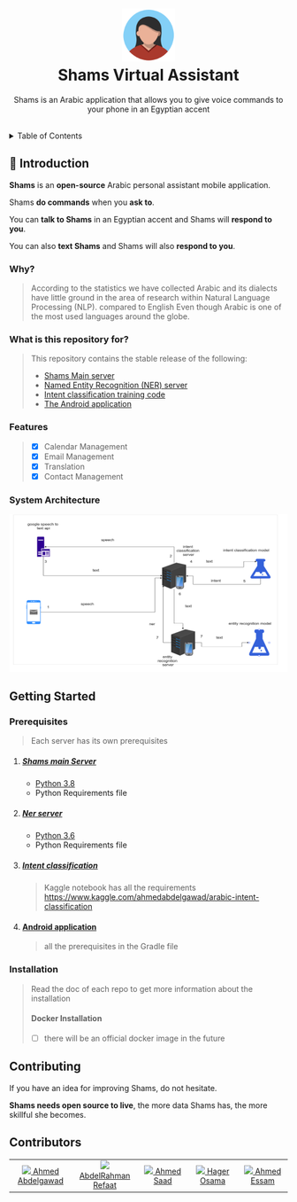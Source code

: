 <h1 align="center">
  <a ><img width="96" src="./images/shams.png" ></a><br>
  Shams Virtual Assistant
</h1>

<p align="center"> 
Shams is an Arabic application that allows you to give voice commands to your phone in an Egyptian accent 
</p>


<br>


<details>
<summary>Table of Contents</summary>

  1. [Introduction](#👋-introduction)
        + [Why](#why)
        + [What is this repository for?](#what-is-this-repository-for)
        + [Features](#features)
  2. [System Architecture](#system-architecture)
  3. [Getting Started](#getting-started)
        + [Prerequisites](#prerequisites)
        + [Installation](#installation)
  4. [Contributing](#contributing)
  5. [Contributors](#contributors)

</details>


## 👋 Introduction

**Shams** is an **open-source** Arabic personal assistant mobile application.

Shams **do commands** when you **ask to**.

You can **talk to Shams** in an Egyptian accent and Shams will **respond to you**.

You can also **text Shams** and Shams will also **respond to you**.

### Why?

> According to the statistics we have collected Arabic and its dialects have little ground in the area of research within Natural Language Processing (NLP). compared to English Even though Arabic is one of the most used languages around the globe.  


### What is this repository for?

> This repository contains the stable release of the following:  
> - [Shams Main server](https://github.com/AhmedAbdelGawadFarag/Arabic-Virutal-Assistant-Server)
> - [Named Entity Recognition (NER) server](https://github.com/AhmedAbdelGawadFarag/ArabicNer)
> - [Intent classification training code](https://github.com/AhmedAbdelGawadFarag/arabic-intent-classification)
> - [The Android application](https://github.com/AbdelRahmanRefaat/Shams-Virtual-Assistant)

### Features

> - [x] Calendar Management 
> - [x] Email Management
> - [x] Translation
> - [x] Contact Management 


### System Architecture
![Architecture](./images/architecture.png)


## Getting Started

### Prerequisites
> Each server has its own prerequisites

1. ##### [Shams main Server](https://github.com/AhmedAbdelGawadFarag/Arabic-Virutal-Assistant-Server)
   - [Python 3.8](https://www.python.org/downloads/release/python-380/)
   - Python Requirements file

2. ##### [Ner server](https://github.com/AhmedAbdelGawadFarag/ArabicNer)
    - [Python 3.6](https://www.python.org/downloads/release/python-360/)
    - Python Requirements file

3. ##### [Intent classification](https://github.com/AhmedAbdelGawadFarag/arabic-intent-classification)
    > Kaggle notebook has all the requirements https://www.kaggle.com/ahmedabdelgawad/arabic-intent-classification  

4. #### [Android application](https://github.com/AhmedAbdelGawadFarag/marcello-chat-bot)
    > all the prerequisites in the Gradle file

### Installation
> Read the doc of each repo to get more information about the installation
>
> #### Docker Installation
> - [ ] there will be an official docker image in the future

## Contributing

If you have an idea for improving Shams, do not hesitate.

**Shams needs open source to live**, the more data Shams has, the more skillful she becomes.

## Contributors

<table>
  <tbody>
    <tr>
      <td align="center" valign="middle" width="128">
        <a href="https://github.com/AhmedAbdelGawadFarag">
          <img src="https://github.com/AhmedAbdelGawadFarag.png?size=128" />
          Ahmed Abdelgawad
        </a><br>
      </td>
      <td align="center" valign="middle" width="128">
        <a href="https://github.com/AbdelRahmanRefaat">
          <img src="https://github.com/AbdelRahmanRefaat.png?size=128" />
          AbdelRahman Refaat
        </a><br>
      </td>
      <td align="center" valign="middle" width="128">
        <a href="https://github.com/ahmedskh">
          <img src="https://github.com/ahmedskh.png" />
          Ahmed Saad
        </a><br>
      </td>
      <td align="center" valign="middle" width="128">
        <a href="https://github.com/hagerosama">
          <img src="https://github.com/hagerosama.png" />
          Hager Osama
        </a><br>
      </td>
      <td align="center" valign="middle" width="128">
        <a href="https://github.com/AhmedEssam14">
          <img src="https://github.com/AhmedEssam14.png" />
          Ahmed Essam
        </a><br>
      </td></tr>
  </tbody>
</table>
